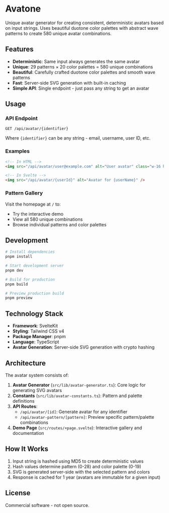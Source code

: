# Avatone

Unique avatar generator for creating consistent, deterministic avatars based on input strings. Uses beautiful duotone color palettes with abstract wave patterns to create 580 unique avatar combinations.

## Features

- **Deterministic**: Same input always generates the same avatar
- **Unique**: 29 patterns × 20 color palettes = 580 unique combinations
- **Beautiful**: Carefully crafted duotone color palettes and smooth wave patterns
- **Fast**: Server-side SVG generation with built-in caching
- **Simple API**: Single endpoint - just pass any string to get an avatar

## Usage

### API Endpoint

```
GET /api/avatar/{identifier}
```

Where `{identifier}` can be any string - email, username, user ID, etc.

### Examples

```html
<!-- In HTML -->
<img src="/api/avatar/user@example.com" alt="User avatar" class="w-16 h-16 rounded-full" />

<!-- In Svelte -->
<img src="/api/avatar/{userId}" alt="Avatar for {userName}" />
```

### Pattern Gallery

Visit the homepage at `/` to:
- Try the interactive demo
- View all 580 unique combinations
- Browse individual patterns and color palettes

## Development

```bash
# Install dependencies
pnpm install

# Start development server
pnpm dev

# Build for production
pnpm build

# Preview production build
pnpm preview
```

## Technology Stack

- **Framework**: SvelteKit
- **Styling**: Tailwind CSS v4
- **Package Manager**: pnpm
- **Language**: TypeScript
- **Avatar Generation**: Server-side SVG generation with crypto hashing

## Architecture

The avatar system consists of:

1. **Avatar Generator** (`src/lib/avatar-generator.ts`): Core logic for generating SVG avatars
2. **Constants** (`src/lib/avatar-constants.ts`): Pattern and palette definitions
3. **API Routes**: 
   - `/api/avatar/[id]`: Generate avatar for any identifier
   - `/api/avatar-pattern/[pattern]`: Preview specific pattern/palette combinations
4. **Demo Page** (`src/routes/+page.svelte`): Interactive gallery and documentation

## How It Works

1. Input string is hashed using MD5 to create deterministic values
2. Hash values determine pattern (0-28) and color palette (0-19)
3. SVG is generated server-side with the selected pattern and colors
4. Response is cached for 1 year (avatars are immutable for a given input)

## License

Commercial software - not open source.